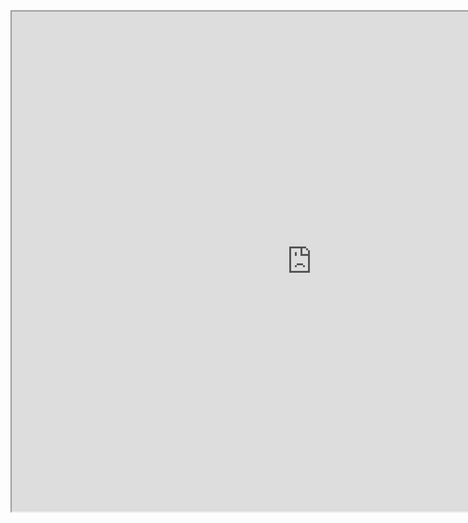 
<iframe src="https://projects.wojtekmaj.pl/react-lifecycle-methods-diagram/" style="width: 100vw; height: 800px;"></iframe>



